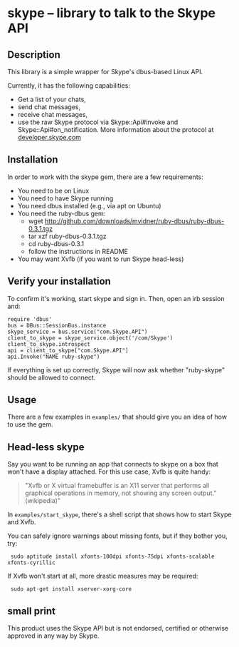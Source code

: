 # skype – library to talk to the Skype API

## Description

This library is a simple wrapper for Skype's dbus-based Linux API.

Currently, it has the following capabilities:

* Get a list of your chats,
* send chat messages,
* receive chat messages,
* use the raw Skype protocol via Skype::Api#invoke and Skype::Api#on_notification. More information about the protocol at [developer.skype.com](http://developer.skype.com)


## Installation

In order to work with the skype gem, there are a few requirements:

- You need to be on Linux
- You need to have Skype running
- You need dbus installed (e.g., via apt on Ubuntu)
- You need the ruby-dbus gem:
  - wget http://github.com/downloads/mvidner/ruby-dbus/ruby-dbus-0.3.1.tgz
  - tar xzf ruby-dbus-0.3.1.tgz
  - cd ruby-dbus-0.3.1
  - follow the instructions in README
- You may want Xvfb (if you want to run Skype head-less)


## Verify your installation

To confirm it's working, start skype and sign in. Then, open an irb session and:

    require 'dbus'
    bus = DBus::SessionBus.instance
    skype_service = bus.service("com.Skype.API")
    client_to_skype = skype_service.object('/com/Skype')
    client_to_skype.introspect
    api = client_to_skype["com.Skype.API"]
    api.Invoke("NAME ruby-skype")

If everything is set up correctly, Skype will now ask whether "ruby-skype" should be allowed to connect.


## Usage

There are a few examples in `examples/` that should give you an idea of how
to use the gem.


## Head-less skype

Say you want to be running an app that connects to skype on a box that won't have a display attached. For this use case, Xvfb is quite handy:

> "Xvfb or X virtual framebuffer is an X11 server that performs all graphical operations in memory, not showing any screen output." (wikipedia)"

In `examples/start_skype`, there's a shell script that shows how to start Skype and Xvfb.

You can safely ignore warnings about missing fonts, but if they bother you, try:

     sudo aptitude install xfonts-100dpi xfonts-75dpi xfonts-scalable xfonts-cyrillic

If Xvfb won't start at all, more drastic measures may be required:

     sudo apt-get install xserver-xorg-core

## small print

This product uses the Skype API but is not endorsed, certified or otherwise
approved in any way by Skype.
